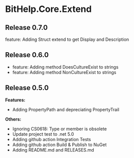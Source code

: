 # BitHelp.Core.Extend

## Release 0.7.0

feature: Adding Struct extend to get Display and Description

## Release 0.6.0

- feature: Adding method DoesCultureExist to strings
- feature: Adding method NonCultureExist to strings

## Release 0.5.0

**Features:**

- Adding PropertyPath and depreciating PropertyTrail

**Others:**

- Ignoring CS0618: Type or member is obsolete
- Update project test to .net 5.0
- Adding github action Integration Tests
- Adding github action Build & Publish to NuGet
- Adding README.md and RELEASES.md